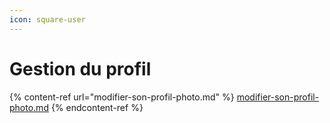 ```yaml
---
icon: square-user
---
```


# Gestion du profil

{% content-ref url="modifier-son-profil-photo.md" %}
[modifier-son-profil-photo.md](modifier-son-profil-photo.md)
{% endcontent-ref %}


